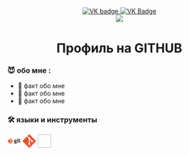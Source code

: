 <div id="badges" align ="center">
  <a href= "https://vk.com/maxim_lebedev3">
    <img src = "https://img.shields.io/badge/VK-blue?style=for-the-badge&logo=VK&logoColor=white" alt="VK badge"/> 
  </a>

  <a href= "https://mail.yandex.ru/?uid=639178211#inbox">
     <img src = "https://img.shields.io/badge/EMAIL-red?style=for-the-badge&logo=Gmail&logoColor=white" alt="VK Badge"/>
  </a>
</div>
<div id="viewprof" align="center" >
  <img src="https://komarev.com/ghpvc/?username=MaxLebedev5&style-flat-square&color=blue" alt""/>
</div>

<div id="heythere" align="center">
<h1> Профиль на GITHUB </h1>
</div>

### :smiling_imp: обо мне :

- :japanese_goblin: факт обо мне 
- :clown_face: факт обо мне 
- :ghost: факт обо мне

### 🛠️ языки и инструменты 

<div>
  <img src=https://github.com/devicons/devicon/blob/master/icons/git/git-original-wordmark.svg" width="30" height="30"/>
  <img src= https://github.com/devicons/devicon/blob/master/icons/git/git-original.svg" width="30" height="30"/>
  <img scr=https://github.com/devicons/devicon/blob/master/icons/photoshop/photoshop-line.svg" width="30" height="30"/>
</div>
